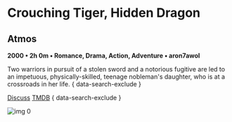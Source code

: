 # Crouching Tiger, Hidden Dragon

## Atmos

**2000 • 2h 0m • Romance, Drama, Action, Adventure • aron7awol**

Two warriors in pursuit of a stolen sword and a notorious fugitive are led to an impetuous, physically-skilled, teenage nobleman's daughter, who is at a crossroads in her life.
{ data-search-exclude }

[Discuss](https://www.avsforum.com/threads/bass-eq-for-filtered-movies.2995212/post-56893508)  [TMDB](https://www.themoviedb.org/movie/146)
{ data-search-exclude }

![img 0](https://i.imgur.com/9943lUH.jpg)

